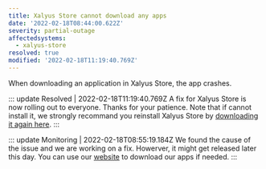 ```yaml
---
title: Xalyus Store cannot download any apps
date: '2022-02-18T08:44:00.622Z'
severity: partial-outage
affectedsystems:
  - xalyus-store
resolved: true
modified: '2022-02-18T11:19:40.769Z'
---
```

When downloading an application in Xalyus Store, the app crashes.

<!--- language code: en -->
::: update Resolved | 2022-02-18T11:19:40.769Z
A fix for Xalyus Store is now rolling out to everyone. Thanks for your patience. Note that if cannot install it, we strongly recommand you reinstall Xalyus Store by [downloading it again here](https://tinyurl.com/DownloadXalyusStore).
:::

::: update Monitoring | 2022-02-18T08:55:19.184Z
We found the cause of the issue and we are working on a fix. Howerver, it might get released later this day.
You can use our [website](https://leocorporation.dev/) to download our apps if needed.
:::